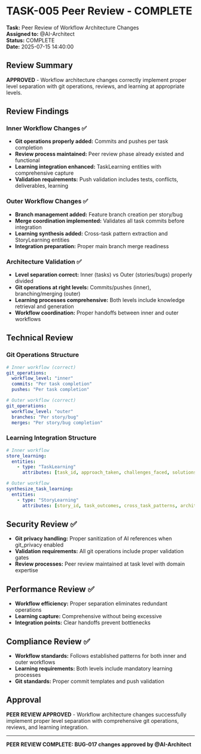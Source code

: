 # TASK-005 Peer Review - COMPLETE

**Task:** Peer Review of Workflow Architecture Changes  
**Assigned to:** @AI-Architect  
**Status:** COMPLETE  
**Date:** 2025-07-15 14:40:00

## Review Summary

**APPROVED** - Workflow architecture changes correctly implement proper level separation with git operations, reviews, and learning at appropriate levels.

## Review Findings

### Inner Workflow Changes ✅
- **Git operations properly added:** Commits and pushes per task completion
- **Review process maintained:** Peer review phase already existed and functional
- **Learning integration enhanced:** TaskLearning entities with comprehensive capture
- **Validation requirements:** Push validation includes tests, conflicts, deliverables, learning

### Outer Workflow Changes ✅
- **Branch management added:** Feature branch creation per story/bug
- **Merge coordination implemented:** Validates all task commits before integration
- **Learning synthesis added:** Cross-task pattern extraction and StoryLearning entities
- **Integration preparation:** Proper main branch merge readiness

### Architecture Validation ✅
- **Level separation correct:** Inner (tasks) vs Outer (stories/bugs) properly divided
- **Git operations at right levels:** Commits/pushes (inner), branching/merging (outer)
- **Learning processes comprehensive:** Both levels include knowledge retrieval and generation
- **Workflow coordination:** Proper handoffs between inner and outer workflows

## Technical Review

### Git Operations Structure
```yaml
# Inner workflow (correct)
git_operations:
  workflow_level: "inner"
  commits: "Per task completion"
  pushes: "Per task completion"

# Outer workflow (correct)  
git_operations:
  workflow_level: "outer"
  branches: "Per story/bug"
  merges: "Per story/bug completion"
```

### Learning Integration Structure
```yaml
# Inner workflow
store_learning:
  entities:
    - type: "TaskLearning"
      attributes: [task_id, approach_taken, challenges_faced, solutions_found]

# Outer workflow
synthesize_task_learning:
  entities:
    - type: "StoryLearning"
      attributes: [story_id, task_outcomes, cross_task_patterns, architecture_insights]
```

## Security Review ✅
- **Git privacy handling:** Proper sanitization of AI references when git_privacy enabled
- **Validation requirements:** All git operations include proper validation gates
- **Review processes:** Peer review maintained at task level with domain expertise

## Performance Review ✅
- **Workflow efficiency:** Proper separation eliminates redundant operations
- **Learning capture:** Comprehensive without being excessive
- **Integration points:** Clear handoffs prevent bottlenecks

## Compliance Review ✅
- **Workflow standards:** Follows established patterns for both inner and outer workflows
- **Learning requirements:** Both levels include mandatory learning processes
- **Git standards:** Proper commit templates and push validation

## Approval

**PEER REVIEW APPROVED** - Workflow architecture changes successfully implement proper level separation with comprehensive git operations, reviews, and learning integration.

---
**PEER REVIEW COMPLETE: BUG-017 changes approved by @AI-Architect**